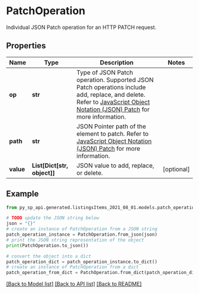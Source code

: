 # PatchOperation

Individual JSON Patch operation for an HTTP PATCH request.

## Properties

Name | Type | Description | Notes
------------ | ------------- | ------------- | -------------
**op** | **str** | Type of JSON Patch operation. Supported JSON Patch operations include add, replace, and delete. Refer to [JavaScript Object Notation (JSON) Patch](https://tools.ietf.org/html/rfc6902) for more information. | 
**path** | **str** | JSON Pointer path of the element to patch. Refer to [JavaScript Object Notation (JSON) Patch](https://tools.ietf.org/html/rfc6902) for more information. | 
**value** | **List[Dict[str, object]]** | JSON value to add, replace, or delete. | [optional] 

## Example

```python
from py_sp_api.generated.listingsItems_2021_08_01.models.patch_operation import PatchOperation

# TODO update the JSON string below
json = "{}"
# create an instance of PatchOperation from a JSON string
patch_operation_instance = PatchOperation.from_json(json)
# print the JSON string representation of the object
print(PatchOperation.to_json())

# convert the object into a dict
patch_operation_dict = patch_operation_instance.to_dict()
# create an instance of PatchOperation from a dict
patch_operation_from_dict = PatchOperation.from_dict(patch_operation_dict)
```
[[Back to Model list]](../README.md#documentation-for-models) [[Back to API list]](../README.md#documentation-for-api-endpoints) [[Back to README]](../README.md)


